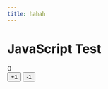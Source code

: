 ```yaml
---
title: hahah
---
```


# JavaScript Test

<div id="counter">0</div>
<button onclick="increment()">+1</button>
<button onclick="decrement()">-1</button>

<script>
let count = 0;

function increment() {
    count++;
    document.getElementById('counter').textContent = count;
}

function decrement() {
    count--;
    document.getElementById('counter').textContent = count;
}
</script>
